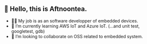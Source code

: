 ## 👋 Hello, this is Aftnoontea.
- 👨‍⚕️ My job is as an software developper of embedded devices.
- 🌱 I’m currently learning AWS IoT and Azure IoT. (...and unit test, googletest, gdb)
- 💞️ I’m looking to collaborate on OSS related to embedded system.

<!---
aftnoontea/aftnoontea is a ✨ special ✨ repository because its `README.md` (this file) appears on your GitHub profile.
You can click the Preview link to take a look at your changes.
--->
